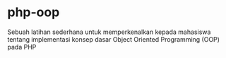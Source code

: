 # php-oop
Sebuah latihan sederhana untuk memperkenalkan kepada mahasiswa tentang implementasi konsep dasar Object Oriented Programming (OOP) pada PHP

